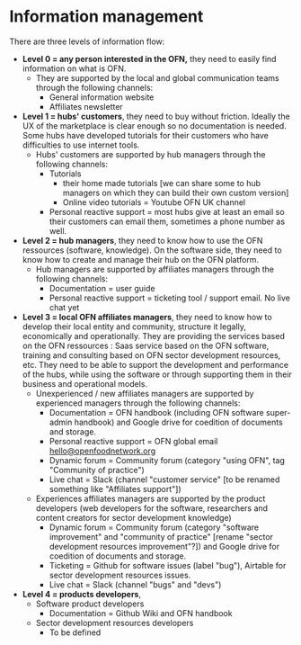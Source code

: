 # Information management

There are three levels of information flow:

* **Level 0 = any person interested in the OFN,** they need to easily find information on what is OFN.
  * They are supported by the local and global communication teams through the following channels:
    * General information website
    * Affiliates newsletter
* **Level 1 = hubs' customers**, they need to buy without friction. Ideally the UX of the marketplace is clear enough so no documentation is needed. Some hubs have developed tutorials for their customers who have difficulties to use internet tools.
  * Hubs' customers are supported by hub managers through the following channels:
    * Tutorials
      * their home made tutorials \[we can share some to hub managers on which they can build their own custom version\]
      * Online video tutorials = Youtube OFN UK channel
    * Personal reactive support = most hubs give at least an email so their customers can email them, sometimes a phone number as well.
* **Level 2 = hub managers**, they need to know how to use the OFN ressources \(software, knowledge\). On the software side, they need to know how to create and manage their hub on the OFN platform.  
  * Hub managers are supported by affiliates managers through the following channels:
    * Documentation = user guide
    * Personal reactive support = ticketing tool / support email. No live chat yet
* **Level 3 = local OFN affiliates managers**, they need to know how to develop their local entity and community, structure it legally, economically and operationally. They are providing the services based on the OFN ressources : Saas service based on the OFN software, training and consulting based on OFN sector development resources, etc. They need to be able to support the development and performance of the hubs, while using the software or through supporting them in their business and operational models. 
  * Unexperienced / new affiliates managers are supported by experienced managers through the following channels:
    * Documentation = OFN handbook \(including OFN software super-admin handbook\) and Google drive for coedition of documents and storage.
    * Personal reactive support = OFN global email hello@openfoodnetwork.org
    * Dynamic forum = Community forum \(category "using OFN", tag "Community of practice"\)
    * Live chat = Slack \(channel "customer service" \[to be renamed something like "Affiliates support"\]\)
  * Experiences affiliates managers are supported by the product developers \(web developers for the software, researchers and content creators for sector development knowledge\)
    * Dynamic forum = Community forum \(category "software improvement" and "community of practice" \[rename "sector development resources improvement"?\]\) and Google drive for coedition of documents and storage.
    * Ticketing = Github for software issues \(label "bug"\), Airtable for sector development resources issues.
    * Live chat = Slack \(channel "bugs" and "devs"\)
* **Level 4 = products developers**, 
  * Software product developers
    * Documentation = Github Wiki and OFN handbook
  * Sector development resources developers
    * To be defined

